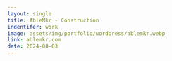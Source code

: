 ```yaml
---
layout: single
title: AbleMkr - Construction
indentifer: work
image: assets/img/portfolio/wordpress/ablemkr.webp
link: ablemkr.com
date: 2024-08-03
---
```

